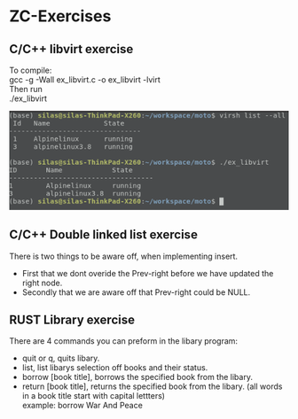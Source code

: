 # ZC-Exercises

C/C++ libvirt exercise
----------------------
To compile:\
  gcc -g -Wall ex_libvirt.c -o ex_libvirt -lvirt\
Then run\
  ./ex_libvirt 

![comparison to virsh listt --all](https://github.com/silascool/ZC-Exercises/blob/main/Screenshot%20from%202021-09-27%2022-12-32.png)
 

C/C++ Double linked list exercise
--------------------------------
There is two things to be aware off, when implementing insert.
  - First that we dont overide the Prev-right before we have updated the right node.
  - Secondly that we are aware off that Prev-right could be NULL.


RUST Library exercise
--------------------
There are 4 commands you can preform in the libary program:
  - quit or q, quits libary.
  - list, list libarys selection off books and their status.
  - borrow [book title], borrows the specified book from the libary.
  - return [book title], returns the specified book from the libary.
  (all words in a book title start with capital lettters)\
  example:  borrow War And Peace
